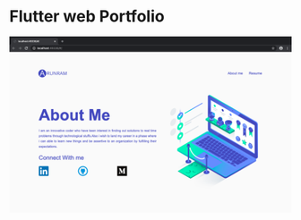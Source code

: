 # Flutter web Portfolio

![Flutter web based portfolio](https://raw.githubusercontent.com/arunramarumugam25/flutter_web_Portfolio/master/Arunram%20Portfolio.png)
